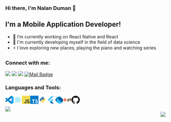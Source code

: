 ### Hi there, I'm Nalan Duman 👋

## I'm a Mobile Application Developer! 

- 🔭 I’m currently working on React Native and React
- 🌱 I'm currently developing myself in the field of data science
- ⚡ I love exploring new places, playing the piano and watching series

### Connect with me:

[![](https://img.shields.io/badge/linkedin-%230077B5.svg?&style=for-the-badge&logo=linkedin&logoColor=white)](https://www.linkedin.com/in/nalanduman/)
[![](https://img.shields.io/badge/instagram-%23E4405F.svg?&style=for-the-badge&logo=instagram&logoColor=white)](https://instagram.com/nalandmn)
[![](https://img.shields.io/badge/medium-%2312100E.svg?&style=for-the-badge&logo=medium&logoColor=white)](https://medium.com/@nalanduman)
[![Mail Badge](https://img.shields.io/badge/dumann16@itu.edu.tr-c14438?style=for-the-badge&logo=Gmail&logoColor=white&link=mailto:dumann16@itu.edu.tr)](mailto:dumann16@itu.edu.tr)
<br />

### Languages and Tools:

<img align="left" alt="Visual Studio Code" width="26px" src="https://raw.githubusercontent.com/github/explore/80688e429a7d4ef2fca1e82350fe8e3517d3494d/topics/visual-studio-code/visual-studio-code.png" style="pointer-events: none; user-select: none;"/>
<img align="left" alt="React Native" width="26px" src="https://raw.githubusercontent.com/github/explore/80688e429a7d4ef2fca1e82350fe8e3517d3494d/topics/react/react.png" />
<img align="left" alt="JavaScript" width="26px" src="https://raw.githubusercontent.com/github/explore/80688e429a7d4ef2fca1e82350fe8e3517d3494d/topics/javascript/javascript.png" />
<img align="left" alt="Typescript" width="26px" src="https://raw.githubusercontent.com/github/explore/80688e429a7d4ef2fca1e82350fe8e3517d3494d/topics/typescript/typescript.png" />
<img align="left" alt="Python" width="26px" src="https://raw.githubusercontent.com/github/explore/80688e429a7d4ef2fca1e82350fe8e3517d3494d/topics/python/python.png" />
<img align="left" alt="Flutter" width="26px" src="https://raw.githubusercontent.com/github/explore/80688e429a7d4ef2fca1e82350fe8e3517d3494d/topics/flutter/flutter.png" />
<img align="left" alt="Dart" width="26px" src="https://raw.githubusercontent.com/github/explore/80688e429a7d4ef2fca1e82350fe8e3517d3494d/topics/dart/dart.png" />
<img align="left" alt="Git" width="26px" src="https://raw.githubusercontent.com/github/explore/80688e429a7d4ef2fca1e82350fe8e3517d3494d/topics/git/git.png" />
<img align="left" alt="GitHub" width="26px" src="https://raw.githubusercontent.com/github/explore/78df643247d429f6cc873026c0622819ad797942/topics/github/github.png" />

<br />
<br />

<a href="https://github.com/nalanduman">
  <img align="left" src="https://github-readme-stats.vercel.app/api/top-langs/?username=nalanduman&hide=java" />
</a>
<br />
  
<a href="https://github.com/nalanduman">
  <img align='right' src="https://github-readme-stats.vercel.app/api?username=nalanduman&show_icons=true&count_private=true alt="GitHub Stats">
</a>
